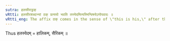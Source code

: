 ```yaml
---
sutra: हलसीराट्ठक्
vRtti: हलसीरशब्दाभ्यां ठक् प्रत्ययो भवति तस्येदमित्यस्मिन्विषयेऽणोपवादः ॥
vRtti_eng: The affix ठक् comes in the sense of \"this is his,\" after the words \"_hala_\" and \"_sira_.'
---
```

Thus हलस्येदम् = हालिकम्, सैरिकम् ॥
